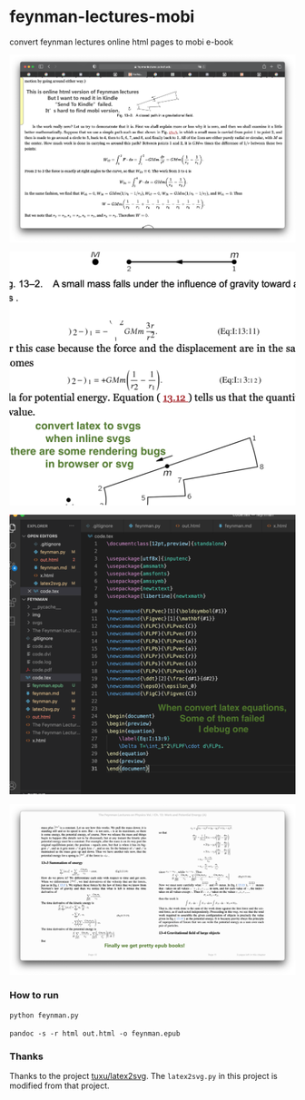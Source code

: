 # feynman-lectures-mobi
convert feynman lectures online html pages to mobi e-book

![f_html](./img/f_html.png)

![svg_p](./img/svg_p.png)

![latex_debug](./img/latex_debug.png)

![epub_p](./img/epub_p.png)

### How to run

```shell
python feynman.py

pandoc -s -r html out.html -o feynman.epub
```

### Thanks

Thanks to the project [tuxu/latex2svg](https://github.com/tuxu/latex2svg). The `latex2svg.py` in this project is modified from that project.